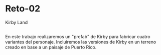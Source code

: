 # Reto-02
Kirby Land
##
En este trabajo realizaremos un "prefab" de Kirby para fabricar cuatro variantes del personaje. Incluiremos las versiones de Kirby en un terreno creado en base a un paisaje de Puerto Rico. 

